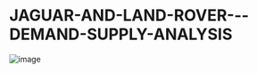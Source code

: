 # JAGUAR-AND-LAND-ROVER---DEMAND-SUPPLY-ANALYSIS

![image](https://github.com/cijithjose/JAGUAR-AND-LAND-ROVER---DEMAND-SUPPLY-ANALYSIS/assets/98333115/9fd42033-85a3-4236-9272-99b79c53218e)
